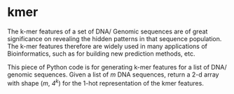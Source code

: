 # kmer
The k-mer features of a set of DNA/ Genomic sequences are of great significance on revealing the hidden patterns in that sequence population. The k-mer features therefore are widely used in many applications of Bioinformatics, such as for building new prediction methods, etc. 

This piece of Python code is for generating k-mer features for a list of DNA/ genomic sequences. Given a list of *m* DNA sequences, return a 2-d array with shape (*m*, *4<sup>k</sup>*) for the 1-hot representation of the kmer features.
